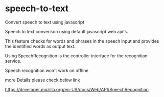 # speech-to-text
Convert speech to text using javascript 

Speech to text converison using default javascript web api's.

This feature checks for words and phrases in the speech input and provides the identified words as output text.

Using SpeechRecognition is the controller interface for the recognition service.

Speech recognition won't work on offline.

more Details please check below link

https://developer.mozilla.org/en-US/docs/Web/API/SpeechRecognition
